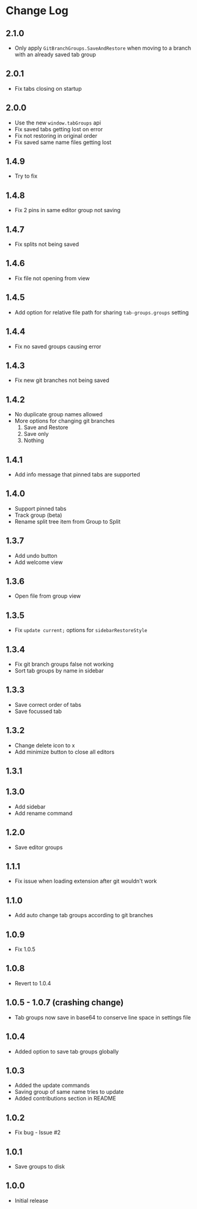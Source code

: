 # Change Log

## 2.1.0

- Only apply `GitBranchGroups.SaveAndRestore` when moving to a branch with an already saved tab group

## 2.0.1

- Fix tabs closing on startup

## 2.0.0

- Use the new `window.tabGroups` api
- Fix saved tabs getting lost on error
- Fix not restoring in original order
- Fix saved same name files getting lost

## 1.4.9

- Try to fix

## 1.4.8

- Fix 2 pins in same editor group not saving

## 1.4.7

- Fix splits not being saved

## 1.4.6

- Fix file not opening from view

## 1.4.5

- Add option for relative file path for sharing `tab-groups.groups` setting

## 1.4.4

- Fix no saved groups causing error

## 1.4.3

- Fix new git branches not being saved

## 1.4.2

- No duplicate group names allowed
- More options for changing git branches
    1. Save and Restore
    1. Save only
    1. Nothing

## 1.4.1

- Add info message that pinned tabs are supported

## 1.4.0

- Support pinned tabs
- Track group (beta)
- Rename split tree item from Group to Split

## 1.3.7

- Add undo button
- Add welcome view

## 1.3.6

- Open file from group view

## 1.3.5

- Fix `update current;` options for `sidebarRestoreStyle`

## 1.3.4

- Fix git branch groups false not working
- Sort tab groups by name in sidebar

## 1.3.3

- Save correct order of tabs
- Save focussed tab

## 1.3.2

- Change delete icon to x
- Add minimize button to close all editors

## 1.3.1

## 1.3.0

- Add sidebar
- Add rename command

## 1.2.0

- Save editor groups

## 1.1.1

- Fix issue when loading extension after git wouldn't work

## 1.1.0

- Add auto change tab groups according to git branches

## 1.0.9

- Fix 1.0.5

## 1.0.8

- Revert to 1.0.4

## 1.0.5 - 1.0.7 (crashing change)

- Tab groups now save in base64 to conserve line space in settings file

## 1.0.4

- Added option to save tab groups globally

## 1.0.3

- Added the update commands
- Saving group of same name tries to update
- Added contributions section in README

## 1.0.2

- Fix bug - Issue #2

## 1.0.1

- Save groups to disk

## 1.0.0

- Initial release
